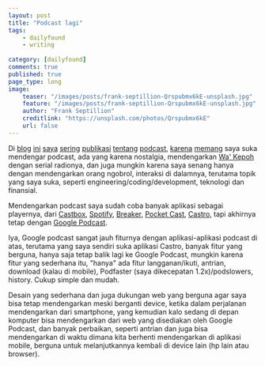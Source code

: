 ```yaml
---
layout: post
title: "Podcast lagi"
tags: 
    - dailyfound
    - writing
        
category: [dailyfound]
comments: true
published: true
page_type: long
image:
    teaser: "/images/posts/frank-septillion-Qrspubmx6kE-unsplash.jpg"
    feature: "/images/posts/frank-septillion-Qrspubmx6kE-unsplash.jpg"
    author: "Frank Septillion"
    creditlink: "https://unsplash.com/photos/Qrspubmx6kE"
    url: false
---
```


Di [blog](/2018/12/year-in-review-podcast) [ini](/2018/08/lantip-dan-keris) [saya](/2018/07/winds-review) [sering](/2018/01/podcast) [publikasi](/2020/06/google-podcast-web) [tentang](/2020/03/daily-found-heavybit-development-podcast-network) [podcast](/2019/11/daily-found-engineering-podcast-infoq), [karena](/2019/09/before-breakfast-podcast) [memang](/2019/05/suara-puan-podcast) saya suka mendengar podcast, ada yang karena nostalgia, mendengarkan [Wa' Kepoh](https://id.wikipedia.org/wiki/Ahmad_Sutisna) dengan serial radionya, dan juga mungkin karena saya senang hanya dengan mendengarkan orang ngobrol, interaksi di dalamnya, terutama topik yang saya suka, seperti engineering/coding/development, teknologi dan finansial.

Mendengarkan podcast saya sudah coba banyak aplikasi sebagai playernya, dari [Castbox](https://castbox.fm), [Spotify](https://spotify.com/), [Breaker](https://www.breaker.audio), [Pocket Cast](https://www.pocketcasts.com), [Castro](https://castro.fm
), tapi akhirnya tetap dengan [Google Podcast](https://podcasts.google.com/).

Iya, Google podcast sangat jauh fiturnya dengan aplikasi-aplikasi podcast di atas, terutama yang saya sendiri suka aplikasi Castro, banyak fitur yang berguna, hanya saja tetap balik lagi ke Google Podcast, mungkin karena fitur yang sederhana itu, "hanya" ada fitur langganan/ikuti, antrian, download (kalau di mobile), Podfaster (saya dikecepatan 1.2x)/podslowers, history. Cukup simple dan mudah.

Desain yang sederhana dan juga dukungan web yang berguna agar saya bisa tetap mendengarkan meski berganti device, ketika dalam perjalanan mendengarkan dari smartphone, yang kemudian kalo sedang di depan komputer bisa mendengarkan dari web yang disediakan oleh Google Podcast, dan banyak perbaikan, seperti antrian dan juga bisa mendengarkan di waktu dimana kita berhenti mendengarkan di aplikasi mobile, berguna untuk melanjutkannya kembali di device lain (hp lain atau browser).